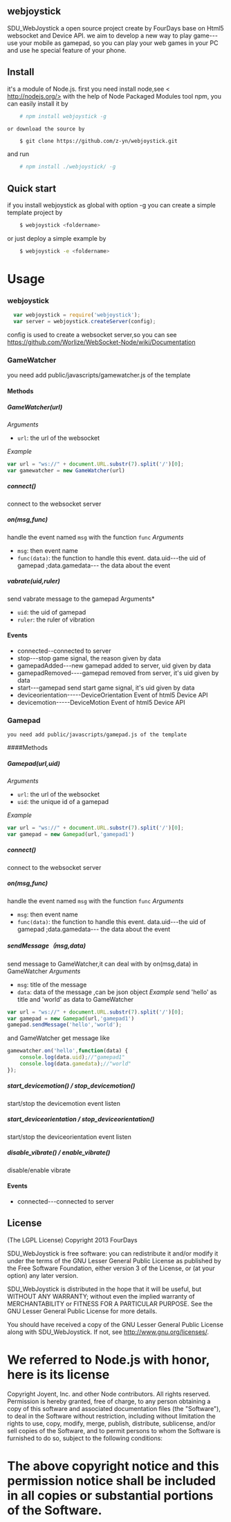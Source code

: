 
## webjoystick
SDU_WebJoystick a open source project create by FourDays base on Html5
websocket and Device API.  we aim to develop a new way to play game--- use
your mobile as gamepad, so you can play your web games in your PC and use
he special feature of your phone.
## Install
it's a module of Node.js. first you need install node,see < http://nodejs.org/>
with the help of Node Packaged Modules tool npm, you can easily install it by

```bash
    # npm install webjoystick -g
```
    or download the source by
    
```bash
    $ git clone https://github.com/z-yn/webjoystick.git
```
and run

```bash
    # npm install ./webjoystick/ -g
```
## Quick start
if you install webjoystick as global with option -g
you can create a simple template project by 
```bash
    $ webjoystick <foldername>
```
or just deploy a simple example by
```bash
    $ webjoystick -e <foldername>
```
# Usage
### webjoystick
```javascript
  var webjoystick = require('webjoystick');
  var server = webjoystick.createServer(config);
```
  config is used to create a websocket server,so you can see
  <https://github.com/Worlize/WebSocket-Node/wiki/Documentation>
  
### GameWatcher
 you need add public/javascripts/gamewatcher.js of the template
#### Methods

##### GameWatcher(url)
*Arguments*
* `url`: the url of the websocket

*Example*
```javascript
var url = "ws://" + document.URL.substr(7).split('/')[0];
var gamewatcher = new GameWatcher(url)
```
##### connect()
connect to the websocket server
##### on(msg,func)
handle the event named `msg` with the function `func`
*Arguments*
* `msg`: then event name
* `func(data)`: the function to handle this event.
    data.uid---the uid of gamepad ;data.gamedata--- the data about the event
##### vabrate(uid,ruler)
send vabrate message to the gamepad
Arguments*
* `uid`: the uid of gamepad
* `ruler`: the ruler of vibration
####  Events
* connected--connected to server
* stop---stop game signal, the reason given by data
* gamepadAdded---new gamepad added to server, uid given by data
* gamepadRemoved----gamepad removed from server, it's uid given by data
* start---gamepad send start game signal, it's uid given by data 
* deviceorientation-----DeviceOrientation Event of html5 Device API
* devicemotion-----DeviceMotion Event of html5 Device API

### Gamepad
    you need add public/javascripts/gamepad.js of the template
####Methods

##### Gamepad(url,uid)
*Arguments*
* `url`: the url of the websocket
* `uid`: the unique id of a gamepad

*Example*
```javascript
var url = "ws://" + document.URL.substr(7).split('/')[0];
var gamepad = new Gamepad(url,'gamepad1')
```
##### connect()
connect to the websocket server
##### on(msg,func)
handle the event named `msg` with the function `func`
*Arguments*
* `msg`: then event name
* `func(data)`: the function to handle this event.
    data.uid---the uid of gamepad ;data.gamedata--- the data about the event
##### sendMessage（msg,data)
send message to GameWatcher,it can deal with by on(msg,data) in GameWatcher
*Arguments*
* `msg`: title of the message
* `data`: data of the message ,can be json object
*Example*
 send 'hello' as title and 'world' as data to GameWatcher
```javascript
var url = "ws://" + document.URL.substr(7).split('/')[0];
var gamepad = new Gamepad(url,'gamepad1')
gamepad.sendMessage('hello','world');
```
and GameWatcher get message like

```javascript
gamewatcher.on('hello',function(data) {
    console.log(data.uid);//"gamepad1"
    console.log(data.gamedata);//"world"
});
```
##### start_devicemotion() / stop_devicemotion()
start/stop the devicemotion event listen
##### start_deviceorientation / stop_deviceorientation()
start/stop the deviceorientation event listen
##### disable_vibrate() / enable_vibrate()
disable/enable vibrate 
   
#### Events
* connected---connected to server
## License 

(The LGPL License)
Copyright 2013 FourDays

SDU_WebJoystick is free software: you can redistribute it and/or modify
it under the terms of the GNU Lesser General Public License as published by
the Free Software Foundation, either version 3 of the License, or (at your
option) any later version.

SDU_WebJoystick is distributed in the hope that it will be useful, but
WITHOUT ANY WARRANTY; without even the implied warranty of MERCHANTABILITY
or FITNESS FOR A PARTICULAR PURPOSE.  See the GNU Lesser General Public
License for more details.

You should have received a copy of the GNU Lesser General Public License
along with SDU_WebJoystick.  If not, see <http://www.gnu.org/licenses/>.

We referred to Node.js with honor, here is its license
====
Copyright Joyent, Inc. and other Node contributors. All rights reserved.
Permission is hereby granted, free of charge, to any person obtaining a copy
of this software and associated documentation files (the "Software"), to
deal in the Software without restriction, including without limitation the
rights to use, copy, modify, merge, publish, distribute, sublicense, and/or
sell copies of the Software, and to permit persons to whom the Software is
furnished to do so, subject to the following conditions:

The above copyright notice and this permission notice shall be included in
all copies or substantial portions of the Software.
====
